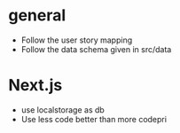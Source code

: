 # general
- Follow the user story mapping
- Follow the data schema given in src/data

# Next.js
- use localstorage as db
- Use less code better than more codepri 
